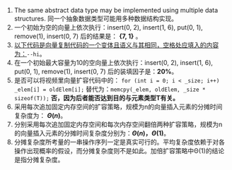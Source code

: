 1. The same abstract data type may be implemented using multiple data structures. 同一个抽象数据类型可能用多种数据结构实现。
2. 一个初始为空的向量上依次执行：insert(0, 2), insert(1, 6), put(0, 1), remove(1), insert(0, 7) 后的结果是： **{7, 1}** 。
3. [以下代码是向量复制代码的一个变体且语义与其相同，空格处应填入的内容为：](https://qn-next.xuetangx.com/15730292038108.png)```--hi```。
4. 在一个初始最大容量为10的空向量上依次执行：insert(0, 2), insert(1, 6), put(0, 1), remove(1), insert(0, 7) 后的装填因子是：**20%**。
5. 是否可以将视频里向量扩容代码中的：
```for (int i = 0; i < _size; i++) _elem[i] = oldElem[i];```
替代为：```memcpy(_elem, oldElem, _size * sizeof(T));```
**否，因为后者能否达到目的与元素类型T有关。**
6. 采用每次追加固定内存空间的扩容策略，规模为n的向量插入元素的分摊时间复杂度为： **$\Theta(n)$**。
7. 分别采用每次追加固定内存空间和每次内存空间翻倍两种扩容策略，规模为n的向量插入元素的分摊时间复杂度分别为：**$\Theta(n)， \Theta(1)$**。
8. 分摊复杂度所考量的一串操作序列一定是真实可行的。平均复杂度依赖于对各操作出现概率的假设，而分摊复杂度则不是如此。加倍扩容策略中Θ(1)的结论是指分摊复杂度。
